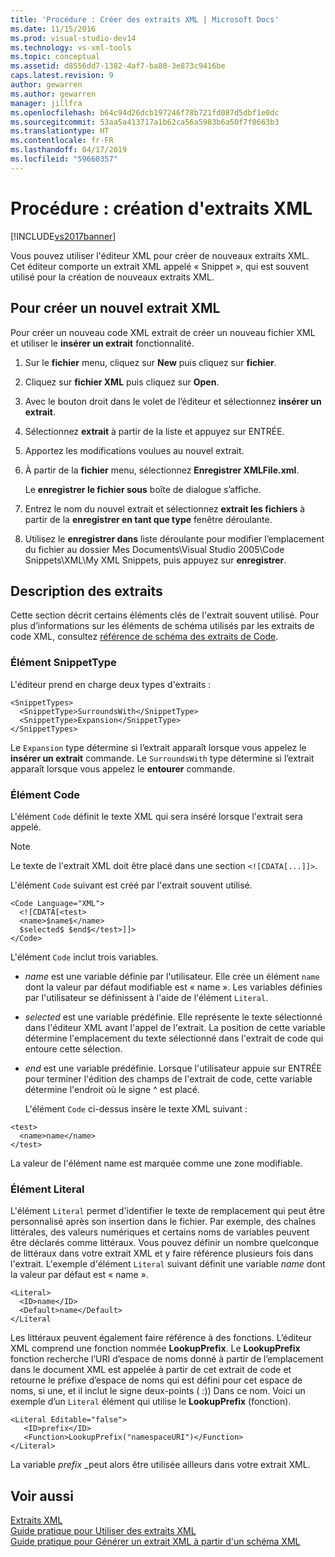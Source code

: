 ```yaml
---
title: 'Procédure : Créer des extraits XML | Microsoft Docs'
ms.date: 11/15/2016
ms.prod: visual-studio-dev14
ms.technology: vs-xml-tools
ms.topic: conceptual
ms.assetid: d8556dd7-1382-4af7-ba80-3e873c9416be
caps.latest.revision: 9
author: gewarren
ms.author: gewarren
manager: jillfra
ms.openlocfilehash: b64c94d26dcb197246f78b721fd087d5dbf1e0dc
ms.sourcegitcommit: 53aa5a413717a1b62ca56a5983b6a50f7f0663b3
ms.translationtype: HT
ms.contentlocale: fr-FR
ms.lasthandoff: 04/17/2019
ms.locfileid: "59660357"
---
```

# <a name="how-to-create-xml-snippets"></a>Procédure : création d'extraits XML
[!INCLUDE[vs2017banner](../includes/vs2017banner.md)]

Vous pouvez utiliser l'éditeur XML pour créer de nouveaux extraits XML. Cet éditeur comporte un extrait XML appelé « Snippet », qui est souvent utilisé pour la création de nouveaux extraits XML.  
  
## <a name="to-create-a-new-xml-snippet"></a>Pour créer un nouvel extrait XML  
 Pour créer un nouveau code XML extrait de créer un nouveau fichier XML et utiliser le **insérer un extrait** fonctionnalité.  
  
1.  Sur le **fichier** menu, cliquez sur **New** puis cliquez sur **fichier**.  
  
2.  Cliquez sur **fichier XML** puis cliquez sur **Open**.  
  
3.  Avec le bouton droit dans le volet de l’éditeur et sélectionnez **insérer un extrait**.  
  
4.  Sélectionnez **extrait** à partir de la liste et appuyez sur ENTRÉE.  
  
5.  Apportez les modifications voulues au nouvel extrait.  
  
6.  À partir de la **fichier** menu, sélectionnez **Enregistrer XMLFile.xml**.  
  
     Le **enregistrer le fichier sous** boîte de dialogue s’affiche.  
  
7.  Entrez le nom du nouvel extrait et sélectionnez **extrait les fichiers** à partir de la **enregistrer en tant que type** fenêtre déroulante.  
  
8.  Utilisez le **enregistrer dans** liste déroulante pour modifier l’emplacement du fichier au dossier Mes Documents\Visual Studio 2005\Code Snippets\XML\My XML Snippets, puis appuyez sur **enregistrer**.  
  
## <a name="snippet-description"></a>Description des extraits  
 Cette section décrit certains éléments clés de l'extrait souvent utilisé. Pour plus d’informations sur les éléments de schéma utilisés par les extraits de code XML, consultez [référence de schéma des extraits de Code](../ide/code-snippets-schema-reference.md).  
  
### <a name="snippettype-element"></a>Élément SnippetType  
 L'éditeur prend en charge deux types d'extraits :  
  
```  
<SnippetTypes>  
  <SnippetType>SurroundsWith</SnippetType>  
  <SnippetType>Expansion</SnippetType>  
</SnippetTypes>  
```  
  
 Le `Expansion` type détermine si l’extrait apparaît lorsque vous appelez le **insérer un extrait** commande. Le `SurroundsWith` type détermine si l’extrait apparaît lorsque vous appelez le **entourer** commande.  
  
### <a name="code-element"></a>Élément Code  
 L'élément `Code` définit le texte XML qui sera inséré lorsque l'extrait sera appelé.  
  
> [!NOTE]
>  Le texte de l'extrait XML doit être placé dans une section `<![CDATA[...]]>`.  
  
 L'élément `Code` suivant est créé par l'extrait souvent utilisé.  
  
```  
<Code Language="XML">  
  <![CDATA[<test>  
  <name>$name$</name>  
  $selected$ $end$</test>]]>  
</Code>  
```  
  
 L'élément `Code` inclut trois variables.  
  
- $name$ est une variable définie par l'utilisateur. Elle crée un élément `name` dont la valeur par défaut modifiable est « name ». Les variables définies par l'utilisateur se définissent à l'aide de l'élément `Literal`.  
  
- $selected$ est une variable prédéfinie. Elle représente le texte sélectionné dans l'éditeur XML avant l'appel de l'extrait. La position de cette variable détermine l'emplacement du texte sélectionné dans l'extrait de code qui entoure cette sélection.  
  
- $end$ est une variable prédéfinie. Lorsque l'utilisateur appuie sur ENTRÉE pour terminer l'édition des champs de l'extrait de code, cette variable détermine l'endroit où le signe ^ est placé.  
  
  L'élément `Code` ci-dessus insère le texte XML suivant :  
  
```  
<test>  
  <name>name</name>  
</test>  
```  
  
 La valeur de l'élément name est marquée comme une zone modifiable.  
  
### <a name="literal-element"></a>Élément Literal  
 L'élément `Literal` permet d'identifier le texte de remplacement qui peut être personnalisé après son insertion dans le fichier. Par exemple, des chaînes littérales, des valeurs numériques et certains noms de variables peuvent être déclarés comme littéraux. Vous pouvez définir un nombre quelconque de littéraux dans votre extrait XML et y faire référence plusieurs fois dans l'extrait. L'exemple d'élément `Literal` suivant définit une variable $name$ dont la valeur par défaut est « name ».  
  
```  
<Literal>  
  <ID>name</ID>  
  <Default>name</Default>  
</Literal  
```  
  
 Les littéraux peuvent également faire référence à des fonctions. L’éditeur XML comprend une fonction nommée **LookupPrefix**. Le **LookupPrefix** fonction recherche l’URI d’espace de noms donné à partir de l’emplacement dans le document XML est appelée à partir de cet extrait de code et retourne le préfixe d’espace de noms qui est défini pour cet espace de noms, si une, et il inclut le signe deux-points ( :)) Dans ce nom. Voici un exemple d’un `Literal` élément qui utilise le **LookupPrefix** (fonction).  
  
```  
<Literal Editable="false">  
   <ID>prefix</ID>  
   <Function>LookupPrefix("namespaceURI")</Function>  
</Literal>  
```  
  
 La variable $prefix$ _peut alors être utilisée ailleurs dans votre extrait XML.  
  
## <a name="see-also"></a>Voir aussi  
 [Extraits XML](../xml-tools/xml-snippets.md)   
 [Guide pratique pour Utiliser des extraits XML](../xml-tools/how-to-use-xml-snippets.md)   
 [Guide pratique pour Générer un extrait XML à partir d'un schéma XML](../xml-tools/how-to-generate-an-xml-snippet-from-an-xml-schema.md)
